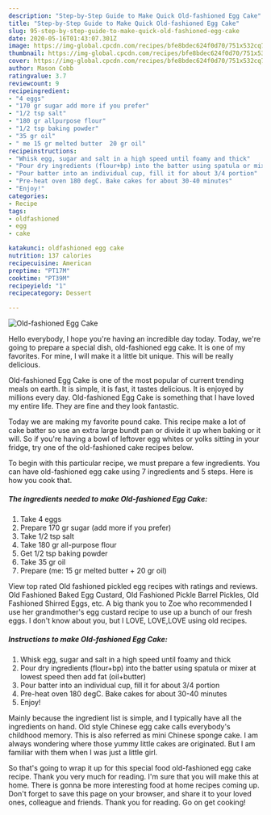 ```yaml
---
description: "Step-by-Step Guide to Make Quick Old-fashioned Egg Cake"
title: "Step-by-Step Guide to Make Quick Old-fashioned Egg Cake"
slug: 95-step-by-step-guide-to-make-quick-old-fashioned-egg-cake
date: 2020-05-16T01:43:07.301Z
image: https://img-global.cpcdn.com/recipes/bfe8bdec624f0d70/751x532cq70/old-fashioned-egg-cake-recipe-main-photo.jpg
thumbnail: https://img-global.cpcdn.com/recipes/bfe8bdec624f0d70/751x532cq70/old-fashioned-egg-cake-recipe-main-photo.jpg
cover: https://img-global.cpcdn.com/recipes/bfe8bdec624f0d70/751x532cq70/old-fashioned-egg-cake-recipe-main-photo.jpg
author: Mason Cobb
ratingvalue: 3.7
reviewcount: 9
recipeingredient:
- "4 eggs"
- "170 gr sugar add more if you prefer"
- "1/2 tsp salt"
- "180 gr allpurpose flour"
- "1/2 tsp baking powder"
- "35 gr oil"
- " me 15 gr melted butter  20 gr oil"
recipeinstructions:
- "Whisk egg, sugar and salt in a high speed until foamy and thick"
- "Pour dry ingredients (flour+bp) into the batter using spatula or mixer at lowest speed then add fat (oil+butter)"
- "Pour batter into an individual cup, fill it for about 3/4 portion"
- "Pre-heat oven 180 degC. Bake cakes for about 30-40 minutes"
- "Enjoy!"
categories:
- Recipe
tags:
- oldfashioned
- egg
- cake

katakunci: oldfashioned egg cake 
nutrition: 137 calories
recipecuisine: American
preptime: "PT17M"
cooktime: "PT39M"
recipeyield: "1"
recipecategory: Dessert

---
```



![Old-fashioned Egg Cake](https://img-global.cpcdn.com/recipes/bfe8bdec624f0d70/751x532cq70/old-fashioned-egg-cake-recipe-main-photo.jpg)

Hello everybody, I hope you're having an incredible day today. Today, we're going to prepare a special dish, old-fashioned egg cake. It is one of my favorites. For mine, I will make it a little bit unique. This will be really delicious.

Old-fashioned Egg Cake is one of the most popular of current trending meals on earth. It is simple, it is fast, it tastes delicious. It is enjoyed by millions every day. Old-fashioned Egg Cake is something that I have loved my entire life. They are fine and they look fantastic.

Today we are making my favorite pound cake. This recipe make a lot of cake batter so use an extra large bundt pan or divide it up when baking or it will. So if you&#39;re having a bowl of leftover egg whites or yolks sitting in your fridge, try one of the old-fashioned cake recipes below.


To begin with this particular recipe, we must prepare a few ingredients. You can have old-fashioned egg cake using 7 ingredients and 5 steps. Here is how you cook that.

<!--inarticleads1-->

##### The ingredients needed to make Old-fashioned Egg Cake:

1. Take 4 eggs
1. Prepare 170 gr sugar (add more if you prefer)
1. Take 1/2 tsp salt
1. Take 180 gr all-purpose flour
1. Get 1/2 tsp baking powder
1. Take 35 gr oil
1. Prepare  (me: 15 gr melted butter + 20 gr oil)


View top rated Old fashioned pickled egg recipes with ratings and reviews. Old Fashioned Baked Egg Custard, Old Fashioned Pickle Barrel Pickles, Old Fashioned Shirred Eggs, etc. A big thank you to Zoe who recommended I use her grandmother&#39;s egg custard recipe to use up a bunch of our fresh eggs. I don&#39;t know about you, but I LOVE, LOVE,LOVE using old recipes. 

<!--inarticleads2-->

##### Instructions to make Old-fashioned Egg Cake:

1. Whisk egg, sugar and salt in a high speed until foamy and thick
1. Pour dry ingredients (flour+bp) into the batter using spatula or mixer at lowest speed then add fat (oil+butter)
1. Pour batter into an individual cup, fill it for about 3/4 portion
1. Pre-heat oven 180 degC. Bake cakes for about 30-40 minutes
1. Enjoy!


Mainly because the ingredient list is simple, and I typically have all the ingredients on hand. Old style Chinese egg cake calls everybody&#39;s childhood memory. This is also referred as mini Chinese sponge cake. I am always wondering where those yummy little cakes are originated. But I am familiar with them when I was just a little girl. 

So that's going to wrap it up for this special food old-fashioned egg cake recipe. Thank you very much for reading. I'm sure that you will make this at home. There is gonna be more interesting food at home recipes coming up. Don't forget to save this page on your browser, and share it to your loved ones, colleague and friends. Thank you for reading. Go on get cooking!

